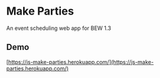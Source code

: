 # Make Parties
An event scheduling web app for BEW 1.3

## Demo
[https://js-make-parties.herokuapp.com/](https://js-make-parties.herokuapp.com/)